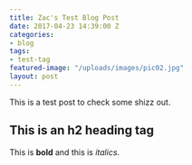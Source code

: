 ```yaml
---
title: Zac's Test Blog Post
date: 2017-04-23 14:39:00 Z
categories:
- blog
tags:
- test-tag
featured-image: "/uploads/images/pic02.jpg"
layout: post
---
```


This is a test post to check some shizz out.

## This is an h2 heading tag

This is **bold** and this is *italics*.
